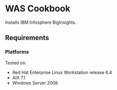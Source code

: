 WAS Cookbook
===================
Installs IBM Infosphere BigInsights.

Requirements
------------
### Platforms
Tested on:
- Red Hat Enterprise Linux Workstation release 6.4
- AIX 7.1
- Windows Server 2008